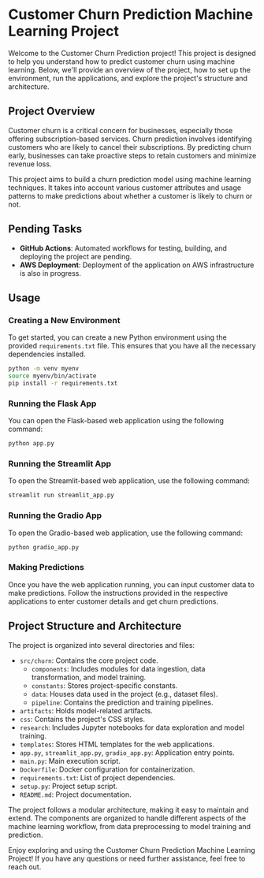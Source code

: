 # Customer Churn Prediction Machine Learning Project

Welcome to the Customer Churn Prediction project! This project is designed to help you understand how to predict customer churn using machine learning. Below, we'll provide an overview of the project, how to set up the environment, run the applications, and explore the project's structure and architecture.

## Project Overview

Customer churn is a critical concern for businesses, especially those offering subscription-based services. Churn prediction involves identifying customers who are likely to cancel their subscriptions. By predicting churn early, businesses can take proactive steps to retain customers and minimize revenue loss.

This project aims to build a churn prediction model using machine learning techniques. It takes into account various customer attributes and usage patterns to make predictions about whether a customer is likely to churn or not.

## Pending Tasks

- **GitHub Actions**: Automated workflows for testing, building, and deploying the project are pending.
- **AWS Deployment**: Deployment of the application on AWS infrastructure is also in progress.

## Usage

### Creating a New Environment

To get started, you can create a new Python environment using the provided `requirements.txt` file. This ensures that you have all the necessary dependencies installed.

```bash
python -m venv myenv
source myenv/bin/activate
pip install -r requirements.txt
```

### Running the Flask App

You can open the Flask-based web application using the following command:

```bash
python app.py
```

### Running the Streamlit App

To open the Streamlit-based web application, use the following command:

```bash
streamlit run streamlit_app.py
```

### Running the Gradio App

To open the Gradio-based web application, use the following command:

```bash
python gradio_app.py
```

### Making Predictions

Once you have the web application running, you can input customer data to make predictions. Follow the instructions provided in the respective applications to enter customer details and get churn predictions.

## Project Structure and Architecture

The project is organized into several directories and files:

- `src/churn`: Contains the core project code.
  - `components`: Includes modules for data ingestion, data transformation, and model training.
  - `constants`: Stores project-specific constants.
  - `data`: Houses data used in the project (e.g., dataset files).
  - `pipeline`: Contains the prediction and training pipelines.
- `artifacts`: Holds model-related artifacts.
- `css`: Contains the project's CSS styles.
- `research`: Includes Jupyter notebooks for data exploration and model training.
- `templates`: Stores HTML templates for the web applications.
- `app.py`, `streamlit_app.py`, `gradio_app.py`: Application entry points.
- `main.py`: Main execution script.
- `Dockerfile`: Docker configuration for containerization.
- `requirements.txt`: List of project dependencies.
- `setup.py`: Project setup script.
- `README.md`: Project documentation.

The project follows a modular architecture, making it easy to maintain and extend. The components are organized to handle different aspects of the machine learning workflow, from data preprocessing to model training and prediction.

Enjoy exploring and using the Customer Churn Prediction Machine Learning Project! If you have any questions or need further assistance, feel free to reach out.